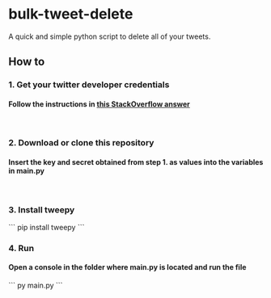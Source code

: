 # bulk-tweet-delete
A quick and simple python script to delete all of your tweets.

<h2>How to</h2>
  <h3> 1. Get your twitter developer credentials</h3>
  <h4> Follow the instructions in <a href="https://stackoverflow.com/a/6875024">this StackOverflow answer</a></h4>
  <br>
  <h3> 2. Download or clone this repository</h3>
  <h4> Insert the key and secret obtained from step 1. as values into the variables in main.py</h4>
  <br>
  <h3> 3. Install tweepy</h3>
  ```
  pip install tweepy
  ```
  <br>
  <h3> 4. Run</h3>
  <h4> Open a console in the folder where main.py is located and run the file</h4>
  ```
  py main.py
  ```
  <br>
  
